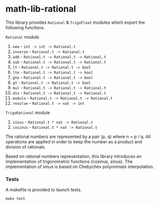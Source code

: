 # math-lib-rational

This library provides `Rational` & `TrigoFloat` modules which export the following funcitons.

`Rational` module
1. `new`      - `int -> int -> Rational.t`
2. `inverse`  - `Rational.t -> Rational.t`
3. `add`      - `Rational.t -> Rational.t -> Rational.t`
4. `sub`      - `Rational.t -> Rational.t -> Rational.t`
5. `lt`       - `Rational.t -> Rational.t -> bool`
6. `lte`      - `Rational.t -> Rational.t -> bool`
7. `gte`      - `Rational.t -> Rational.t -> bool`
8. `gt`       - `Rational.t -> Rational.t -> bool`
9. `mul`      - `Rational.t -> Rational.t -> Rational.t`
10. `div`     - `Rational.t -> Rational.t -> Rational.t`
11. `modulo`  - `Rational.t -> Rational.t -> Rational.t`
12. `resolve` - `Rational.t -> nat -> int`

`TrigoRational` module
1. `sinus`   - `Rational.t * nat -> Rational.t`
2. `cosinus` - `Rational.t * nat -> Rational.t`


The rational numbers are represented by a pair (p, q) where n = p / q. All operations are applied in order to keep the number as a product and division of rationals.

Based on rational numbers representation, this library introduces an implementation of trigonometric functions (cosinus, sinus). The implementation of sinus is based on Chebychev polynomials interpolation.

### Tests

A makefile is provided to launch tests.
```
make test
```
